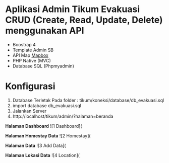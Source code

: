 # Aplikasi Admin Tikum Evakuasi CRUD (Create, Read, Update, Delete) menggunakan API
- Boostrap 4
- Template Admin SB
- API Map <a href="https://www.mapbox.com/">Mapbox</a> 
- PHP Native (MVC)
- Database SQL (Phpmyadmin)

# Konfigurasi
1. Database Terletak Pada folder : tikum/koneksi/database/db_evakuasi.sql
2. import database db_evakuasi.sql 
3. Jalankan Server
4. http://localhost/tikum/admin/?halaman=beranda


**Halaman Dashboard**
![1  Dashboard](

**Halaman Homestay Data**
![2  Homestay](

**Halaman Data**
![3  Add Data](

**Halaman Lokasi Data**
![4  Location](
